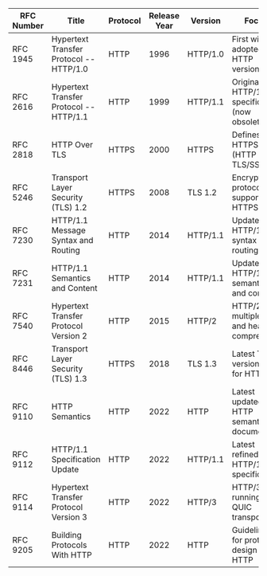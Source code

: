| RFC Number | Title                                           | Protocol | Release Year | Version   | Focus                                       |
|------------|-------------------------------------------------|----------|--------------|-----------|---------------------------------------------|
| RFC 1945   | Hypertext Transfer Protocol -- HTTP/1.0          | HTTP     | 1996         | HTTP/1.0  | First widely adopted HTTP version            |
| RFC 2616   | Hypertext Transfer Protocol -- HTTP/1.1          | HTTP     | 1999         | HTTP/1.1  | Original HTTP/1.1 specification (now obsoleted)|
| RFC 2818   | HTTP Over TLS                                    | HTTPS    | 2000         | HTTPS     | Defines HTTPS (HTTP over TLS/SSL)             |
| RFC 5246   | Transport Layer Security (TLS) 1.2                | HTTPS    | 2008         | TLS 1.2   | Encryption protocol supporting HTTPS         |
| RFC 7230   | HTTP/1.1 Message Syntax and Routing              | HTTP     | 2014         | HTTP/1.1  | Updated HTTP/1.1 syntax and routing           |
| RFC 7231   | HTTP/1.1 Semantics and Content                   | HTTP     | 2014         | HTTP/1.1  | Updated HTTP/1.1 semantics and content        |
| RFC 7540   | Hypertext Transfer Protocol Version 2            | HTTP     | 2015         | HTTP/2    | HTTP/2 with multiplexing and header compression |
| RFC 8446   | Transport Layer Security (TLS) 1.3                | HTTPS    | 2018         | TLS 1.3   | Latest TLS version used for HTTPS              |
| RFC 9110   | HTTP Semantics                                   | HTTP     | 2022         | HTTP      | Latest updated HTTP semantics document         |
| RFC 9112   | HTTP/1.1 Specification Update                    | HTTP     | 2022         | HTTP/1.1  | Latest refined HTTP/1.1 specification          |
| RFC 9114   | Hypertext Transfer Protocol Version 3            | HTTP     | 2022         | HTTP/3    | HTTP/3 running over QUIC transport             |
| RFC 9205   | Building Protocols With HTTP                     | HTTP     | 2022         | HTTP      | Guidelines for protocol design using HTTP      |
